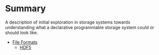 # Summary

A description of initial exploration in storage systems towards understanding what a declarative
programmable storage system could or should look like.

- [File Formats](./file-formats/index.md)
    - [HDF5](./file-formats/hdf5/hdf5.md)

<!-- references -->
[paper-albis]: https://www.usenix.org/conference/atc18/presentation/trivedi
[paper-boxwood]: https://dl.acm.org/citation.cfm?id=1251262
